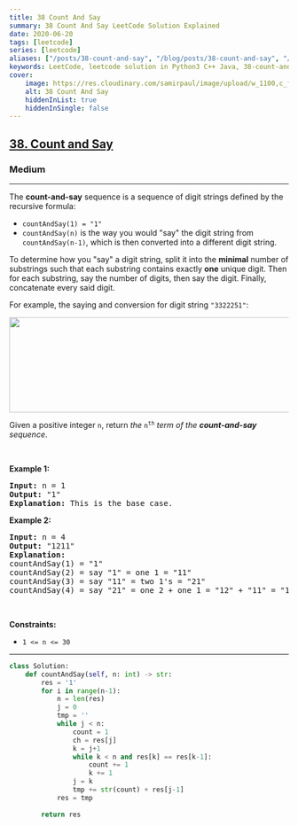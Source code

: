 ```yaml
---
title: 38 Count And Say
summary: 38 Count And Say LeetCode Solution Explained
date: 2020-06-20
tags: [leetcode]
series: [leetcode]
aliases: ["/posts/38-count-and-say", "/blog/posts/38-count-and-say", "/38-count-and-say"]
keywords: LeetCode, leetcode solution in Python3 C++ Java, 38-count-and-say solution
cover:
    image: https://res.cloudinary.com/samirpaul/image/upload/w_1100,c_fit,co_rgb:FFFFFF,l_text:Arial_70_bold:38 Count And Say/problem-solving.webp
    alt: 38 Count And Say
    hiddenInList: true
    hiddenInSingle: false
---
```



<h2><a href="https://leetcode.com/problems/count-and-say/">38. Count and Say</a></h2><h3>Medium</h3><hr><div><p>The <strong>count-and-say</strong> sequence is a sequence of digit strings defined by the recursive formula:</p>

<ul>
	<li><code>countAndSay(1) = "1"</code></li>
	<li><code>countAndSay(n)</code> is the way you would "say" the digit string from <code>countAndSay(n-1)</code>, which is then converted into a different digit string.</li>
</ul>

<p>To determine how you "say" a digit string, split it into the <strong>minimal</strong> number of substrings such that each substring contains exactly <strong>one</strong> unique digit. Then for each substring, say the number of digits, then say the digit. Finally, concatenate every said digit.</p>

<p>For example, the saying and conversion for digit string <code>"3322251"</code>:</p>
<img alt="" src="https://assets.leetcode.com/uploads/2020/10/23/countandsay.jpg" style="width: 581px; height: 172px;">
<p>Given a positive integer <code>n</code>, return <em>the </em><code>n<sup>th</sup></code><em> term of the <strong>count-and-say</strong> sequence</em>.</p>

<p>&nbsp;</p>
<p><strong>Example 1:</strong></p>

<pre><strong>Input:</strong> n = 1
<strong>Output:</strong> "1"
<strong>Explanation:</strong> This is the base case.
</pre>

<p><strong>Example 2:</strong></p>

<pre><strong>Input:</strong> n = 4
<strong>Output:</strong> "1211"
<strong>Explanation:</strong>
countAndSay(1) = "1"
countAndSay(2) = say "1" = one 1 = "11"
countAndSay(3) = say "11" = two 1's = "21"
countAndSay(4) = say "21" = one 2 + one 1 = "12" + "11" = "1211"
</pre>

<p>&nbsp;</p>
<p><strong>Constraints:</strong></p>

<ul>
	<li><code>1 &lt;= n &lt;= 30</code></li>
</ul>
</div>

---




```python
class Solution:
    def countAndSay(self, n: int) -> str:
        res = '1'
        for i in range(n-1):
            n = len(res)
            j = 0
            tmp = ''
            while j < n:
                count = 1
                ch = res[j]
                k = j+1
                while k < n and res[k] == res[k-1]:
                    count += 1
                    k += 1
                j = k
                tmp += str(count) + res[j-1]
            res = tmp
        
        return res
```

